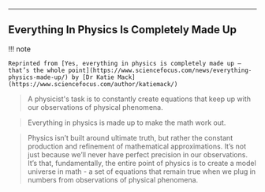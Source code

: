 
---

## Everything In Physics Is Completely Made Up

!!! note

    Reprinted from [Yes, everything in physics is completely made up – that’s the whole point](https://www.sciencefocus.com/news/everything-physics-made-up/) by [Dr Katie Mack](https://www.sciencefocus.com/author/katiemack/)

>A physicist's task is to constantly create equations that keep up with our observations of physical phenomena.

>Everything in physics is made up to make the math work out.

>Physics isn’t built around ultimate truth, but rather the constant production and refinement of mathematical approximations. It’s not just because we’ll never have perfect precision in our observations. It’s that, fundamentally, the entire point of physics is to create a model universe in math - a set of equations that remain true when we plug in numbers from observations of physical phenomena.